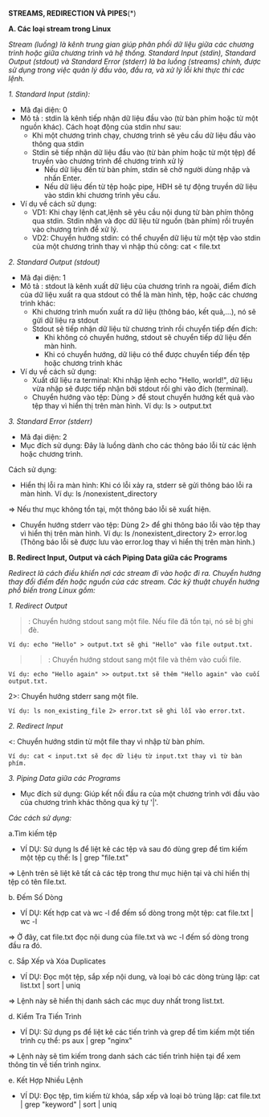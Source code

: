 **STREAMS, REDIRECTION VÀ PIPES**(*)

**A. Các loại stream trong Linux**

*Stream (luồng) là kênh trung gian giúp phân phối dữ liệu giữa các chương trình hoặc giữa chương trình và hệ thống. Standard Input (stdin), Standard Output (stdout) và Standard Error (stderr) là ba luồng (streams) chính, được sử dụng trong việc quản lý đầu vào, đầu ra, và xử lý lỗi khi thực thi các lệnh.*

*1. Standard Input (stdin):*
- Mã đại diện: 0
- Mô tả : stdin là kênh tiếp nhận dữ liệu đầu vào (từ bàn phím hoặc từ một nguồn khác). Cách hoạt động của stdin như sau:
  - Khi một chương trình chạy, chương trình sẽ yêu cầu dữ liệu đầu vào thông qua stdin
  - Stdin sẽ tiếp nhận dữ liệu đầu vào (từ bàn phím hoặc từ một tệp) để truyền vào chương trình để chương trình xử lý
    - Nếu dữ liệu đến từ bàn phím, stdin sẽ chờ người dùng nhập và nhấn Enter.
    - Nếu dữ liệu đến từ tệp hoặc pipe, HĐH sẽ tự động truyền dữ liệu vào stdin khi chương trình yêu cầu.
- Ví dụ về cách sử dụng:
  - VD1: Khi chạy lệnh cat,lệnh sẽ yêu cầu nội dung từ bàn phím thông qua stdin. Stdin nhận và đọc dữ liệu từ nguồn (bàn phím) rồi truyền vào chương trình để xử lý.
  - VD2: Chuyển hướng stdin: có thể chuyển dữ liệu từ một tệp vào stdin của một chương trình thay vì nhập thủ công: cat < file.txt

*2. Standard Output (stdout)*
- Mã đại diện: 1
- Mô tả : stdout là kênh xuất dữ liệu của chương trình ra ngoài, điểm đích của dữ liệu xuất ra qua stdout có thể là màn hình, tệp, hoặc các chương trình khác:
  - Khi chương trình muốn xuất ra dữ liệu (thông báo, kết quả,...), nó sẽ gửi dữ liệu ra stdout
  - Stdout sẽ tiếp nhận dữ liệu từ chương trình rồi chuyển tiếp đến đích:
    - Khi không có chuyển hướng, stdout sẽ chuyển tiếp dữ liệu đến màn hình.
    - Khi có chuyển hướng, dữ liệu có thể được chuyển tiếp đến tệp hoặc chương trình khác
- Ví dụ về cách sử dụng:
  - Xuất dữ liệu ra terminal: Khi nhập lệnh echo "Hello, world!", dữ liệu vừa nhập sẽ được tiếp nhận bởi stdout rồi ghi vào đích (terminal).
  - Chuyển hướng vào tệp: Dùng > để stout chuyển hướng kết quả vào tệp thay vì hiển thị trên màn hình. Ví dụ: ls > output.txt

*3. Standard Error (stderr)*
- Mã đại diện: 2
- Mục đích sử dụng: Đây là luồng dành cho các thông báo lỗi từ các lệnh hoặc chương trình.

Cách sử dụng:
- Hiển thị lỗi ra màn hình: Khi có lỗi xảy ra, stderr sẽ gửi thông báo lỗi ra màn hình. Ví dụ: ls /nonexistent_directory

=> Nếu thư mục không tồn tại, một thông báo lỗi sẽ xuất hiện.
- Chuyển hướng stderr vào tệp: Dùng 2> để ghi thông báo lỗi vào tệp thay vì hiển thị trên màn hình. Ví dụ: ls /nonexistent_directory 2> error.log (Thông báo lỗi sẽ được lưu vào error.log thay vì hiển thị trên màn hình.)

**B. Redirect Input, Output và cách Piping Data giữa các Programs**

*Redirect là cách điều khiển nơi các stream đi vào hoặc đi ra. Chuyển hướng thay đổi điểm đến hoặc nguồn của các stream. Các kỹ thuật chuyển hướng phổ biến trong Linux gồm:*

*1. Redirect Output*

>: Chuyển hướng stdout sang một file. Nếu file đã tồn tại, nó sẽ bị ghi đè.

    Ví dụ: echo "Hello" > output.txt sẽ ghi "Hello" vào file output.txt.

>>: Chuyển hướng stdout sang một file và thêm vào cuối file.

    Ví dụ: echo "Hello again" >> output.txt sẽ thêm "Hello again" vào cuối output.txt.

2>: Chuyển hướng stderr sang một file.

    Ví dụ: ls non_existing_file 2> error.txt sẽ ghi lỗi vào error.txt.

*2. Redirect Input*

<: Chuyển hướng stdin từ một file thay vì nhập từ bàn phím.

    Ví dụ: cat < input.txt sẽ đọc dữ liệu từ input.txt thay vì từ bàn phím.
    
*3. Piping Data giữa các Programs*

- Mục đích sử dụng: Giúp kết nối đầu ra của một chương trình với đầu vào của chương trình khác thông qua ký tự '|'.
  
*Các cách sử dụng:*

a.Tìm kiếm tệp
- VÍ DỤ: Sử dụng ls để liệt kê các tệp và sau đó dùng grep để tìm kiếm một tệp cụ thể: ls | grep "file.txt"

=> Lệnh trên sẽ liệt kê tất cả các tệp trong thư mục hiện tại và chỉ hiển thị tệp có tên file.txt.

b. Đếm Số Dòng
- VÍ DỤ: Kết hợp cat và wc -l để đếm số dòng trong một tệp: cat file.txt | wc -l

=> Ở đây, cat file.txt đọc nội dung của file.txt và wc -l đếm số dòng trong đầu ra đó.

c. Sắp Xếp và Xóa Duplicates
- VÍ DỤ: Đọc một tệp, sắp xếp nội dung, và loại bỏ các dòng trùng lặp: cat list.txt | sort | uniq

=> Lệnh này sẽ hiển thị danh sách các mục duy nhất trong list.txt.

d. Kiểm Tra Tiến Trình
- VÍ DỤ: Sử dụng ps để liệt kê các tiến trình và grep để tìm kiếm một tiến trình cụ thể: ps aux | grep "nginx"

=> Lệnh này sẽ tìm kiếm trong danh sách các tiến trình hiện tại để xem thông tin về tiến trình nginx.

e. Kết Hợp Nhiều Lệnh
- VÍ DỤ: Đọc tệp, tìm kiếm từ khóa, sắp xếp và loại bỏ trùng lặp: cat file.txt | grep "keyword" | sort | uniq
